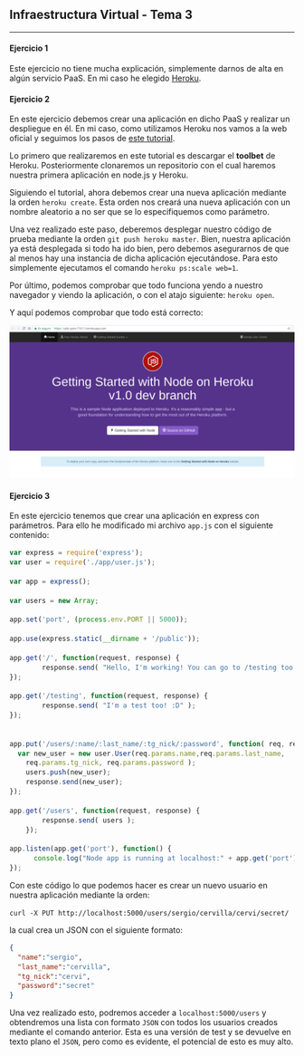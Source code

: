 ## Infraestructura Virtual - **Tema 3**
___
#### Ejercicio 1

Este ejercicio no tiene mucha explicación, simplemente darnos de alta en algún servicio PaaS. En mi caso he elegido [Heroku](https://www.heroku.com/).


#### Ejercicio 2

En este ejercicio debemos crear una aplicación en dicho PaaS y realizar un despliegue en él. En mi caso, como utilizamos Heroku nos vamos a la web oficial y seguimos los pasos de [este tutorial](https://devcenter.heroku.com/articles/getting-started-with-nodejs).

Lo primero que realizaremos en este tutorial es descargar el **toolbet** de Heroku. Posteriormente clonaremos un repositorio con el cual haremos nuestra primera aplicación en node.js y Heroku.

Siguiendo el tutorial, ahora debemos crear una nueva aplicación mediante la orden `heroku create`. Esta orden nos creará una nueva aplicación con un nombre aleatorio a no ser que se lo especifiquemos como parámetro.

Una vez realizado este paso, deberemos desplegar nuestro código de prueba mediante la orden `git push heroku master`. Bien, nuestra aplicación ya está desplegada si todo ha ido bien, pero debemos asegurarnos de que al menos hay una instancia de dicha aplicación ejecutándose. Para esto simplemente ejecutamos el comando `heroku ps:scale web=1`.

Por último, podemos comprobar que todo funciona yendo a nuestro navegador y viendo la aplicación, o con el atajo siguiente: `heroku open`.

Y aquí podemos comprobar que todo está correcto:

![Primera app en heroku](https://github.com/Cerv1/IV-Project/blob/master/Ejercicios/images/heroku-working.png)


#### Ejercicio 3

En este ejercicio tenemos que crear una aplicación en express con parámetros. Para ello he modificado mi archivo `app.js` con el siguiente contenido:
```js
var express = require('express');
var user = require('./app/user.js');

var app = express();

var users = new Array;

app.set('port', (process.env.PORT || 5000));

app.use(express.static(__dirname + '/public'));

app.get('/', function(request, response) {
		response.send( "Hello, I'm working! You can go to /testing too :)" );
});

app.get('/testing', function(request, response) {
		response.send( "I'm a test too! :D" );
});


app.put('/users/:name/:last_name/:tg_nick/:password', function( req, response ) {
  var new_user = new user.User(req.params.name,req.params.last_name,
    req.params.tg_nick, req.params.password );
    users.push(new_user);
    response.send(new_user);
});

app.get('/users', function(request, response) {
		response.send( users );
	});

app.listen(app.get('port'), function() {
	  console.log("Node app is running at localhost:" + app.get('port'));
});

```

Con este código lo que podemos hacer es crear un nuevo usuario en nuestra aplicación mediante la orden:

`curl -X PUT http://localhost:5000/users/sergio/cervilla/cervi/secret/`

la cual crea un JSON con el siguiente formato:

```JSON
{
  "name":"sergio",
  "last_name":"cervilla",
  "tg_nick":"cervi",
  "password":"secret"
}
```

Una vez realizado esto, podremos acceder a `localhost:5000/users` y obtendremos una lista con formato `JSON` con todos los usuarios creados mediante el comando anterior. Esta es una versión de test y se devuelve en texto plano el `JSON`, pero como es evidente, el potencial de esto es muy alto.
